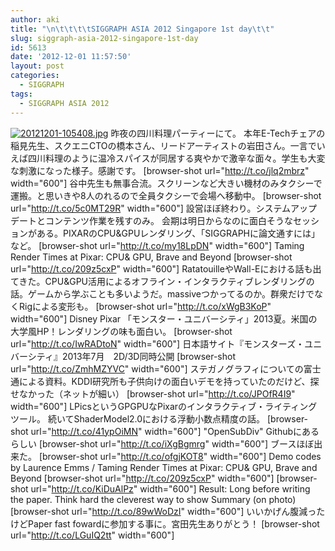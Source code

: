 ```yaml
---
author: aki
title: "\n\t\t\t\tSIGGRAPH ASIA 2012 Singapore 1st day\t\t"
slug: siggraph-asia-2012-singapore-1st-day
id: 5613
date: '2012-12-01 11:57:50'
layout: post
categories:
  - SIGGRAPH
tags:
  - SIGGRAPH ASIA 2012
---
```


[![20121201-105408.jpg](http://aki.shirai.as/wp-content/uploads/2012/12/20121201-105408.jpg)](http://aki.shirai.as/wp-content/uploads/2012/12/20121201-105408.jpg) 昨夜の四川料理パーティーにて。 本年E-Techチェアの稲見先生、スクエニCTOの橋本さん、リードアーティストの岩田さん。一言でいえば四川料理のように温冷スパイスが同居する爽やかで激辛な面々。学生も大変な刺激になった様子。感謝です。 [browser-shot url="http://t.co/jlq2mbrz" width="600"] 谷中先生も無事合流。スクリーンなど大きい機材のみタクシーで運搬。と思いきや8人のれるので全員タクシーで会場へ移動中。 [browser-shot url="http://t.co/5c0MT29R" width="600"] 設営ほぼ終わり。システムアップデートとコンテンツ作業を残すのみ。 会期は明日からなのに面白そうなセッションがある。PIXARのCPU&GPUレンダリング、「SIGGRAPHに論文通すには」など。 [browser-shot url="http://t.co/my18LpDN" width="600"] Taming Render Times at Pixar: CPU& GPU, Brave and Beyond [browser-shot url="http://t.co/209z5cxP" width="600"] RatatouilleやWall-Eにおける話も出てきた。CPU&GPU活用によるオフライン・インタラクティブレンダリングの話。ゲームから学ぶことも多いようだ。massiveつかってるのか。群衆だけでなくRigによる変形も。 [browser-shot url="http://t.co/xWgB3KoP" width="600"] Disney Pixar 「モンスター・ユニバーシティ」2013夏。米国の大学風HP！レンダリングの味も面白い。 [browser-shot url="http://t.co/IwRADtoN" width="600"] 日本語サイト『モンスターズ・ユニバーシティ』2013年7月　2D/3D同時公開 [browser-shot url="http://t.co/ZmhMZYVC" width="600"] ステガノグラフィについての富士通による資料。KDDI研究所も子供向けの面白いデモを持っていたのだけど、探せなかった（ネットが細い） [browser-shot url="http://t.co/JPOfR4I9" width="600"] LPicsというGPGPUなPixarのインタラクティブ・ライティングツール。 続いてShaderModel2.0における浮動小数点精度の話。 [browser-shot url="http://t.co/41ypOiMN" width="600"] "OpenSubDiv" Githubにあるらしい [browser-shot url="http://t.co/iXgBgmrg" width="600"] ブースほぼ出来た。 [browser-shot url="http://t.co/ofgjKOT8" width="600"] Demo codes by Laurence Emms / Taming Render Times at Pixar: CPU& GPU, Brave and Beyond [browser-shot url="http://t.co/209z5cxP" width="600"] [browser-shot url="http://t.co/KiDuAlPz" width="600"] Result: Long before writing the paper. Think hard the cleverest way to show Summary (on photo) [browser-shot url="http://t.co/89wWoDzI" width="600"] いいかげん腹減ったけどPaper fast fowardに参加する事に。宮田先生ありがとう！ [browser-shot url="http://t.co/LGuIQ2tt" width="600"]